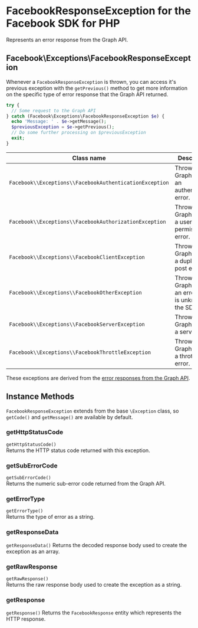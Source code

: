 # FacebookResponseException for the Facebook SDK for PHP

Represents an error response from the Graph API.

## Facebook\Exceptions\FacebookResponseException

Whenever a `FacebookResponseException` is thrown, you can access it's previous exception with the `getPrevious()` method to get more information on the specific type of error response that the Graph API returned.

```php
try {
  // Some request to the Graph API
} catch (Facebook\Exceptions\FacebookResponseException $e) {
  echo 'Message: ' . $e->getMessage();
  $previousException = $e->getPrevious();
  // Do some further processing on $previousException
  exit;
}
```

| Class name  | Description |
| ------------- | ------------- |
| `Facebook\\Exceptions\\FacebookAuthenticationException`  | Thrown when Graph returns an authentication error.  |
| `Facebook\\Exceptions\\FacebookAuthorizationException`  | Thrown when Graph returns a user permissions error.  |
| `Facebook\\Exceptions\\FacebookClientException`  | Thrown when Graph returns a duplicate post error.  |
| `Facebook\\Exceptions\\FacebookOtherException`  | Thrown when Graph returns an error that is unknown to the SDK.  |
| `Facebook\\Exceptions\\FacebookServerException`  | Thrown when Graph returns a server error.  |
| `Facebook\\Exceptions\\FacebookThrottleException`  | Thrown when Graph returns a throttle error.  |

These exceptions are derived from the [error responses from the Graph API](https://developers.facebook.com/docs/graph-api/using-graph-api#errors).

## Instance Methods

`FacebookResponseException` extends from the base `\Exception` class, so `getCode()` and `getMessage()` are available by default.

### getHttpStatusCode
`getHttpStatusCode()`  
Returns the HTTP status code returned with this exception.

### getSubErrorCode
`getSubErrorCode()`  
Returns the numeric sub-error code returned from the Graph API.

### getErrorType
`getErrorType()`  
Returns the type of error as a string.

### getResponseData
`getResponseData()`
Returns the decoded response body used to create the exception as an array.

### getRawResponse
`getRawResponse()`  
Returns the raw response body used to create the exception as a string.

### getResponse
`getResponse()`
Returns the `FacebookResponse` entity which represents the HTTP response.
